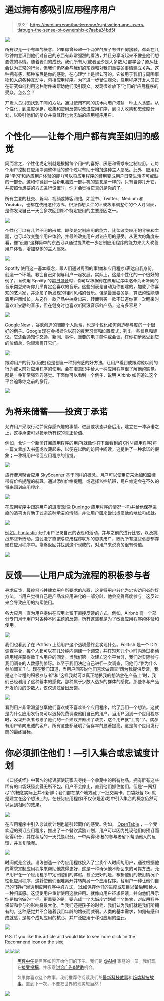 # 通过拥有感吸引应用程序用户

> 原文：<https://medium.com/hackernoon/captivating-app-users-through-the-sense-of-ownership-c7aaba24bd5f>

![](img/5cd28285ce8fe564245cc6b448a9115f.png)

所有权是一个有趣的概念。如果你曾经和一个两岁的孩子有过任何接触，你会在几秒钟内意识到他们对自己的东西有非常强烈的看法，并且分享听起来不像是他们想要做的事情。随着我们的成长，我们所有人(或者至少是大多数人)都学会了遵从社会认为正常的行为，但我们仍然会与我们的东西和对我们重要的事情建立关系。这种拥有感，那种东西是你的感觉，在心理学上是很认可的。它被用于我们与周围事物和人的各种互动中，包括应用程序。为了进一步留住观众，应用程序开发人员正在研究如何利用这种附件来帮助他们吸引观众。发现很难放下“他们的”应用程序的受众。怎么会？

开发人员试图找到不同的方法，通过使用不同的技术向用户灌输一种主人翁感。从个性化，到进度保存，收集和使用反馈以改进应用程序，到引入收集和忠诚度计划，以吸引他们的受众并将其转化为忠诚的应用程序用户。

# 个性化——让每个用户都有宾至如归的感觉

简而言之，个性化或定制就是根据每个用户的喜好、厌恶和需求来定制应用。让每个用户控制在应用中调整体验的整个过程有助于增加这种主人翁感。此外，应用程序“学习”和适应用户体验的能力可以将应用程序的使用变成用户日常生活不可或缺的一部分。这和你得到一台新电脑或一部手机的感觉是一样的。只有当你打开它，并按照你想要的方式进行设置时，你才会觉得它真的是你的了。

所有主要的社交、新闻、视频或博客网络，如脸书、Twitter、Medium 和 Youtube，也都在使用这种方法。根据你想关注的人或故事调整你的个人时间表，是你发现自己一天会多次回到那个特定应用的主要原因之一。

![](img/98c559014789609aeb625c5909f7edf3.png)

个性化可以有几种不同的形式。即使是定制应用的能力，比如改变应用的背景和主题，也可以改变整个用户体验，并最终改变用户对该应用的感受。从更大的角度来看，像“设置”这样简单的东西可以通过提供进一步定制应用程序的能力来大大改善用户体验，增加整体的主人翁感。

![](img/47cdf46c9bc1a0f24f61e5f47ead2315.png)

Spotify 使用这一基本概念，即人们通过周围的事物(和应用程序)表达自我身份，创造一个环境，教会自己如何与用户一起发展。实际上，这是个性化的一个很好的例子。当使用 Spotify 的[每日混音](https://support.spotify.com/us/using_spotify/search_play/daily-mix/)时，你可以根据你在应用程序中迄今为止听到的音乐类型来听你几乎肯定会喜欢的音乐。这些列表是自动为你创建的，加载了你喜欢的艺术家，并添加了新发现的相同风格的音乐。但是最重要的是，算法的性能随着用户而增长。从这样一款产品中抽身出来，转而购买一款不知道你第一次醒来时喜欢听安静的音乐，但在健身时也喜欢听摇滚音乐的产品，这有多容易？

![](img/41c535dcc03ae0f814c8f8424388d8a7.png)

[Google Now](https://play.google.com/store/apps/details?id=com.google.android.launcher) ，谷歌创造的智能个人助理，也是个性化如何创造参与度的一个很好的例子。Google 现在会根据你以前的搜索习惯和位置模式，列出一些信息和建议。它还会通知你交通、新闻、事件、重要的电子邮件或会议，在你初步感受到它的价值后，你很难离开它们。

![](img/3b291e65cb040a44041b31dfbe1b04bd.png)

跟踪用户的行为(历史)也是创造一种拥有感的好方法。让用户看到或跟踪他以前的行为或以前对应用程序的使用，会在潜意识中给人一种应用程序很了解他的感觉。那是一种非常强烈的感觉。下面你可以看到一个例子，说明 Airbnb 如何通过这个平台追踪你之前的旅行。

![](img/5a6ef1a1dc9330efa4664733a945809f.png)

# 为将来储蓄——投资于承诺

允许用户采取行动并保存感兴趣的事情、进展或状态以备后用，建立在一种承诺之上，这种承诺可以揭示所有权的真正价值。

例如，允许一个新闻订阅应用程序的用户(就像你在下面看到的 [CNN](https://play.google.com/store/apps/details?id=com.cnn.mobile.android.phone) 应用程序)将一篇文章加入书签或收藏起来，以便在以后的访问中阅读，这提供了一种承诺的假象；一种将用户带回应用程序的错觉。

![](img/e64580ca30f208ac3440645c8891a2ab.png)

旅行费用聚合应用 SkyScanner 基于同样的概念。用户可以使用它来添加和监控带有价格提醒的航班。通过添加价格提醒，或选择监控航班，用户肯定会在不久的将来回到应用程序。

![](img/0aefd64ce4d450f8309e4f06768e6a2d.png)

在应用程序中跟踪用户的进度(就像 [Duolingo 应用程序](https://www.duolingo.com/)的情况一样)并给他保存进度的选项也有助于创造这种承诺的情绪，并让用户回来尝试提高他的地位和成就。

![](img/618032801e8952ff2ee169671207a4e4.png)

[例如，Runtastic](http://duolingo/) 允许用户记录自己的表现和活动，并与之前的进行比较，以及挑战那些新活动。这创造了直接与应用程序联系的忠实用户，因为所有这些信息都存储在应用程序中。能够返回并找到这个现成的，对用户来说真的很有价值。

![](img/846defef4fdec92659aa58a4d153b5a6.png)

# 反馈——让用户成为流程的积极参与者

寻求反馈，最终倾听并建立用户所要求的东西，这是将用户转化为忠实访问者的好方法。当用户觉得自己是产品或应用进化的一部分时，他会变得高度参与，这反过来会导致应用的持续使用。

各大应用一直为用户提供在应用上留下直接反馈的方式。例如，Airbnb 有一个部分专门用于用户对各种不同主题的反馈，所有这些都是为了改善应用程序的体验和使用。

![](img/54b7a3b8f240d268bb49a80fac22c5a5.png)

我们也看到了在 Pollfish 上给用户这个选项最终会实现什么。Pollfish 是一个 DIY 调查平台，每个人都可以在几分钟内创建一个调查，并在短短几个小时内通过移动应用程序获得数千名用户的回复。当我们第一次建立这个平台时，我们对实际参与我们调查的人数感到惊讶。以至于我们决定自己进行一次调查，问他们:“你为什么参加调查？”。现在我们知道，当用户回答说他们喜欢做调查“因为我提供反馈，我是这个过程的积极参与者”和“这样我就可以真正地把我的想法放在产品上”时，我们已经利用了这种基本的感觉，那种属于少数人选择的群体的感觉。那些参与产品开发阶段的少数人，仅仅通过给出反馈。

![](img/ba8daaad01038872594b28f7c81bb058.png)

看到用户非常渴望分享他们喜欢或不喜欢某个应用程序，给了我们一个想法。这就是为什么应用发行商可以选择免费调查他们自己的用户。当用户回到一个应用程序时，发现开发者考虑了他们的一个建议并做出了改变，这个用户就“上钩”了。偶尔有用户转向忠诚的客户，所有这些都证明了留存率的显著提高，这是每个应用发行商的最终目标。

# 你必须抓住他们！—引入集合或忠诚度计划

《口袋妖怪》中著名的标语驱使玩家去寻找一个收藏中的所有物品。拥有所有这些稀有的口袋妖怪变得无所不包，用户不会停止，直到他们抓住他们。但是“一网打尽”的概念实际上并不新鲜；我们都在某个地方藏了一批交易卡。口袋妖怪 Go 就是建立在这个想法上的。在任何应用程序(不仅仅是游戏)中引入集合的概念仍然可以达到相同的效果。

![](img/4b579f6c505611fb2b2118d2739042c1.png)

在应用程序中引入忠诚度计划也能引起同样的感受。例如， [OpenTable](https://play.google.com/store/apps/details?id=com.opentable) ，一个受欢迎的预订应用程序，推出了一个餐饮奖励计划，用户可以因为兑现他们的预订而获得积分，并在稍后的一天兑换积分。一举两得:积极的参与者留下帮助他人的反馈，并重复晚餐。

![](img/86c3896c1843bcf47a1c914a43dae382.png)

时间就是金钱。设法创造一个为应用程序投入了宝贵个人时间的用户，通过根据他的需求定制应用程序来帮助他做得更好，这是一种确保他不断回来的可靠方法。允许用户在一个应用程序中定制他们的体验，甚至更好的是，根据他们的使用情况个性化应用程序，这将使他们很难离开并转向另一个应用程序。给用户一种让他们自己的“碎片”渗透到应用程序中的方式，(比如保存他们的进度或项目以备后用)给人一种归属感。这促使用户重新使用这款应用。就像向用户征求反馈，并向他们展示你是如何做的一样。更重要的是，要完成一个忠诚度计划或一个集合，对应用程序保留和参与的影响将最大化。当我们还是孩子的时候，我们认为我们就是我们所拥有的，这种感觉并不会随着我们年龄的增长而减弱。人类的基本需求，如拥有感和成就感，是每个成功应用的核心，并广泛应用于移动应用的[设计](https://hackernoon.com/tagged/design)。

![](img/80d987e8d7e29e32d7644c3d6e4a1073.png)

P.S. If you like this article and would like to see more click on the Recommend icon on the side

[![](img/50ef4044ecd4e250b5d50f368b775d38.png)](http://bit.ly/HackernoonFB)[![](img/979d9a46439d5aebbdcdca574e21dc81.png)](https://goo.gl/k7XYbx)[![](img/2930ba6bd2c12218fdbbf7e02c8746ff.png)](https://goo.gl/4ofytp)

> [黑客中午](http://bit.ly/Hackernoon)是黑客如何开始他们的下午。我们是 [@AMI](http://bit.ly/atAMIatAMI) 家庭的一员。我们现在[接受投稿](http://bit.ly/hackernoonsubmission)，并乐意[讨论广告&赞助](mailto:partners@amipublications.com)机会。
> 
> 如果你喜欢这个故事，我们推荐你阅读我们的[最新科技故事](http://bit.ly/hackernoonlatestt)和[趋势科技故事](https://hackernoon.com/trending)。直到下一次，不要把世界的现实想当然！

![](img/be0ca55ba73a573dce11effb2ee80d56.png)